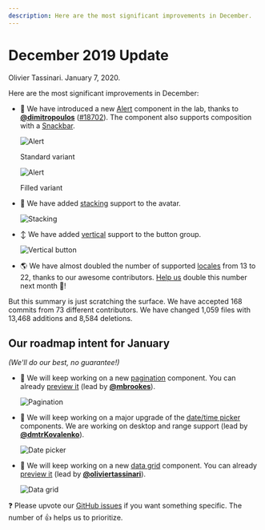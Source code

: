 ```yaml
---
description: Here are the most significant improvements in December.
---
```


# December 2019 Update

Olivier Tassinari. January 7, 2020.

Here are the most significant improvements in December:

- 🚨 We have introduced a new [Alert](https://material-ui.com/components/alert/) component in the lab, thanks to **[@dimitropoulos](https://github.com/dimitropoulos)** ([#18702](https://github.com/mui-org/material-ui/pull/18702)). The component also supports composition with a [Snackbar](/components/snackbars/#customized-snackbars).

  ![Alert](/static/blog/december-2019-update/alert.png)

  <p class="blog-description">Standard variant</p>

  ![Alert](/static/blog/december-2019-update/alert-filled.png)

  <p class="blog-description">Filled variant</p>

- 👤 We have added [stacking](/components/avatars/#grouped) support to the avatar.

  ![Stacking](/static/blog/december-2019-update/stacking.png)

- ↕️ We have added [vertical](/components/buttons/#group-orientation) support to the button group.

  ![Vertical button](/static/blog/december-2019-update/vertical-buttons.png)

- 🌎 We have almost doubled the number of supported [locales](/guides/localization/#localization) from 13 to 22, thanks to our awesome contributors. [Help us](https://github.com/mui-org/material-ui/blob/master/packages/material-ui/src/locale/index.js) double this number next month 🚀!

But this summary is just scratching the surface. We have accepted 168 commits from 73 different contributors. We have changed 1,059 files with 13,468 additions and 8,584 deletions.

## Our roadmap intent for January

_(We'll do our best, no guarantee!)_

- 💄 We will keep working on a new [pagination](https://github.com/mui-org/material-ui/pull/19049) component. You can already [preview it](https://deploy-preview-19049--material-ui.netlify.app/components/pagination/) (lead by [**@mbrookes**](https://github.com/mbrookes)).

  ![Pagination](/static/blog/december-2019-update/pagination.png)

- 📅 We will keep working on a major upgrade of the [date/time picker](https://github.com/mui-org/material-ui-pickers/issues/1293) components. We are working on desktop and range support (lead by [**@dmtrKovalenko**](https://github.com/dmtrKovalenko)).

  ![Date picker](/static/blog/december-2019-update/date-picker.png)

- 🧮 We will keep working on a new [data grid](https://github.com/mui-org/material-ui/pull/18872) component. You can already [preview it](https://deploy-preview-18872--material-ui.netlify.app/components/data-grid/) (lead by [**@oliviertassinari**](https://github.com/oliviertassinari)).

  ![Data grid](/static/blog/december-2019-update/data-grid.png)

❓ Please upvote our [GitHub issues](https://github.com/mui-org/material-ui/issues) if you want something specific. The number of 👍 helps us to prioritize.
